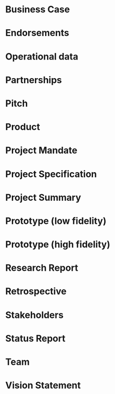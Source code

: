 # Business Case



# Endorsements



# Operational data



# Partnerships



# Pitch



# Product



# Project Mandate



# Project Specification



# Project Summary



# Prototype (low fidelity)



# Prototype (high fidelity)



# Research Report



# Retrospective



# Stakeholders



# Status Report



# Team



# Vision Statement


